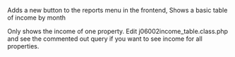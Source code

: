 Adds a new button to the reports menu in the frontend, Shows a basic table of income by month

Only shows the income of one property. Edit j06002income_table.class.php and see the commented out query if you want to see income for all properties.


